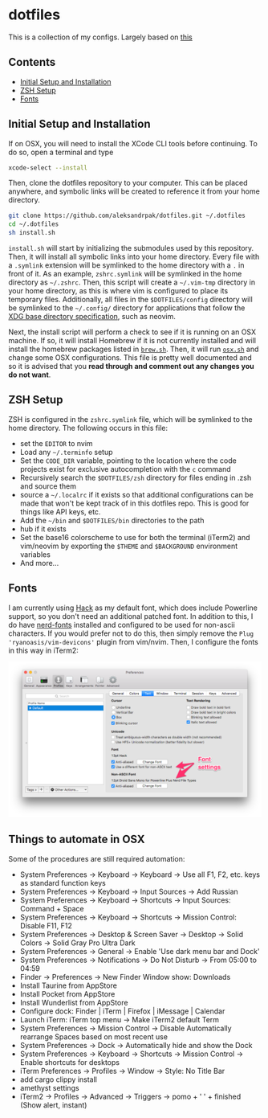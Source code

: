 # dotfiles

This is a collection of my configs. Largely based on [this](https://github.com/nicknisi/dotfiles)


## Contents

+ [Initial Setup and Installation](#initial-setup-and-installation)
+ [ZSH Setup](#zsh-setup)
+ [Fonts](#fonts)

## Initial Setup and Installation

If on OSX, you will need to install the XCode CLI tools before continuing. To do so, open a terminal and type

```bash
xcode-select --install
```

Then, clone the dotfiles repository to your computer. This can be placed anywhere, and symbolic links will be created to reference it from your home directory.

```bash
git clone https://github.com/aleksandrpak/dotfiles.git ~/.dotfiles
cd ~/.dotfiles
sh install.sh
```

`install.sh` will start by initializing the submodules used by this repository. Then, it will install all symbolic links into your home directory. Every file with a `.symlink` extension will be symlinked to the home directory with a `.` in front of it. As an example, `zshrc.symlink` will be symlinked in the home directory as `~/.zshrc`. Then, this script will create a `~/.vim-tmp` directory in your home directory, as this is where vim is configured to place its temporary files. Additionally, all files in the `$DOTFILES/config` directory will be symlinked to the `~/.config/` directory for applications that follow the [XDG base directory specification](http://standards.freedesktop.org/basedir-spec/basedir-spec-latest.html), such as neovim.

Next, the install script will perform a check to see if it is running on an OSX machine. If so, it will install Homebrew if it is not currently installed and will install the homebrew packages listed in [`brew.sh`](install/brew.sh). Then, it will run [`osx.sh`](install/osx.sh) and change some OSX configurations. This file is pretty well documented and so it is advised that you __read through and comment out any changes you do not want__.

## ZSH Setup

ZSH is configured in the `zshrc.symlink` file, which will be symlinked to the home directory. The following occurs in this file:

* set the `EDITOR` to nvim
* Load any `~/.terminfo` setup
* Set the `CODE_DIR` variable, pointing to the location where the code projects exist for exclusive autocompletion with the `c` command
* Recursively search the `$DOTFILES/zsh` directory for files ending in .zsh and source them
* source a `~/.localrc` if it exists so that additional configurations can be made that won't be kept track of in this dotfiles repo. This is good for things like API keys, etc.
* Add the `~/bin` and `$DOTFILES/bin` directories to the path
* hub if it exists
* Set the base16 colorscheme to use for both the terminal (iTerm2) and vim/neovim by exporting the `$THEME` and `$BACKGROUND` environment variables
* And more...

## Fonts

I am currently using [Hack](http://sourcefoundry.org/hack/) as my default font, which does include Powerline support, so you don't need an additional patched font. In addition to this, I do have [nerd-fonts](https://github.com/ryanoasis/nerd-fonts) installed and configured to be used for non-ascii characters. If you would prefer not to do this, then simply remove the `Plug 'ryanoasis/vim-devicons'` plugin from vim/nvim. Then, I configure the fonts in this way in iTerm2:

![](iterm-fonts-config.png)

## Things to automate in OSX

Some of the procedures are still required automation:

* System Preferences -> Keyboard -> Keyboard -> Use all F1, F2, etc. keys as standard function keys
* System Preferences -> Keyboard -> Input Sources -> Add Russian
* System Preferences -> Keyboard -> Shortcuts -> Input Sources: Command + Space
* System Preferences -> Keyboard -> Shortcuts -> Mission Control: Disable F11, F12
* System Preferences -> Desktop & Screen Saver -> Desktop -> Solid Colors -> Solid Gray Pro Ultra Dark
* System Preferences -> General -> Enable 'Use dark menu bar and Dock'
* System Preferences -> Notifications -> Do Not Disturb -> From 05:00 to 04:59
* Finder -> Preferences -> New Finder Window show: Downloads
* Install Taurine from AppStore
* Install Pocket from AppStore
* Install Wunderlist from AppStore
* Configure dock: Finder | iTerm | Firefox | iMessage | Calendar
* Launch iTerm: iTerm top menu -> Make iTerm2 default Term
* System Preferences -> Mission Control -> Disable Automatically rearrange Spaces based on most recent use
* System Preferences -> Dock -> Automatically hide and show the Dock
* System Preferences -> Keyboard -> Shortcuts -> Mission Control -> Enable shortcuts for desktops
* iTerm Preferences -> Profiles -> Window -> Style: No Title Bar
* add cargo clippy install
* amethyst settings
* iTerm2 -> Profiles -> Advanced -> Triggers -> pomo + ' ' + finished (Show alert, instant)
